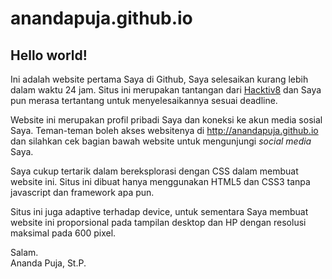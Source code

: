 # anandapuja.github.io
<h2>Hello world!</h2>

Ini adalah website pertama Saya di Github, Saya selesaikan kurang lebih dalam waktu 24 jam. Situs ini merupakan tantangan dari <a href="http://prep.hacktiv8.com.s3-website-ap-southeast-1.amazonaws.com/week-1/github-pages-rev" target="_blank">Hacktiv8</a> dan Saya pun merasa tertantang untuk menyelesaikannya sesuai deadline.

Website ini merupakan profil pribadi Saya dan koneksi ke akun media sosial Saya. Teman-teman boleh akses websitenya di http://anandapuja.github.io dan silahkan cek bagian bawah website untuk mengunjungi <i>social media</i> Saya.

Saya cukup tertarik dalam bereksplorasi dengan CSS dalam membuat website ini. Situs ini dibuat hanya menggunakan HTML5 dan CSS3 tanpa javascript dan framework apa pun.

Situs ini juga adaptive terhadap device, untuk sementara Saya membuat website ini proporsional pada tampilan desktop dan HP dengan resolusi maksimal pada 600 pixel.

Salam.<br>
Ananda Puja, St.P.

